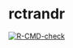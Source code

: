 # rctrandr

  <!-- badges: start -->
  [![R-CMD-check](https://github.com/jatotterdell/rctrandr/workflows/R-CMD-check/badge.svg)](https://github.com/jatotterdell/rctrandr/actions)
  <!-- badges: end -->
